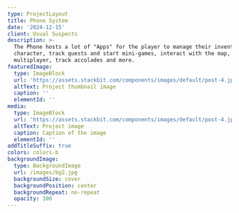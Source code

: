 ```yaml
---
type: ProjectLayout
title: Phone System
date: '2024-12-15'
client: Usual Suspects
description: >-
  The Phone hosts a lot of "Apps" for the player to manage their inventory and
  character, track quests and start mini-games, interact with the map, play
  multiplayer, track accolades and more.
featuredImage:
  type: ImageBlock
  url: 'https://assets.stackbit.com/components/images/default/post-4.jpeg'
  altText: Project thumbnail image
  caption: ''
  elementId: ''
media:
  type: ImageBlock
  url: 'https://assets.stackbit.com/components/images/default/post-4.jpeg'
  altText: Project image
  caption: Caption of the image
  elementId: ''
addTitleSuffix: true
colors: colors-b
backgroundImage:
  type: BackgroundImage
  url: /images/bg2.jpg
  backgroundSize: cover
  backgroundPosition: center
  backgroundRepeat: no-repeat
  opacity: 100
---
```

